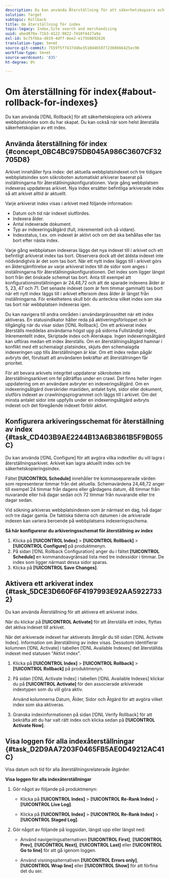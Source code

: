 ```yaml
---
description: Du kan använda Återställning för att säkerhetskopiera och arkivera webbplatsindex som du har skapat. Du kan också när som helst återställa säkerhetskopian av ett index.
solution: Target
subtopic: Rollback
title: Om återställning för index
topic-legacy: Index,Site search and merchandising
uuid: abed878a-71b3-4122-9822-7410f4427a9a
exl-id: bc75f6ba-d919-4dff-8ee2-e17568892626
translation-type: tm+mt
source-git-commit: 7559f5f7437d46e3510d4659772308666425ec96
workflow-type: tm+mt
source-wordcount: '835'
ht-degree: 0%

---
```


# Om återställning för index{#about-rollback-for-indexes}

Du kan använda [!DNL Rollback] för att säkerhetskopiera och arkivera webbplatsindex som du har skapat. Du kan också när som helst återställa säkerhetskopian av ett index.

## Använda återställning för index {#concept_0BC4BC975DB045A986C3607CF32705D8}

Arkivet innehåller fyra index: det aktuella webbplatsindexet och tre tidigare webbplatsindex som sökroboten automatiskt arkiverar baserat på inställningarna för återställningskonfigurationen. Varje gång webbplatsen indexeras uppdateras arkivet. Nya index ersätter befintliga arkiverade index så att arkivet alltid är aktuellt.

Varje arkiverat index visas i arkivet med följande information:

* Datum och tid när indexet slutfördes.
* Indexera ålder.
* Antal indexerade dokument.
* Typ av indexeringsåtgärd (full, inkrementell och så vidare).
* Indexstatus, t.ex. om indexet är aktivt och om det ska behållas eller tas bort efter nästa index.

Varje gång webbplatsen indexeras läggs det nya indexet till i arkivet och ett befintligt arkiverat index tas bort. Observera dock att det äldsta indexet inte nödvändigtvis är det som tas bort. När ett nytt index läggs till i arkivet görs en åldersjämförelse av varje arkiverat index till de sidor som anges i inställningarna för återställningskonfigurationen. Det index som ligger längst bort från det önskade schemat tas bort. Anta till exempel att konfigurationsinställningen är 24,48,72 och att de sparade indexens ålder är 5, 23, 47 och 71. Det senaste indexet (som är fem timmar gammalt) tas bort när ett nytt index läggs till i arkivet eftersom dess ålder är längst från inställningarna. För enkelhetens skull bör du anteckna vilket index som ska tas bort när webbplatsen indexeras igen.

Du kan navigera till andra områden i användargränssnittet när ett index aktiveras. En statusindikator håller reda på aktiveringsförloppet och är tillgänglig när du visar sidan [!DNL Rollback]. Om ett arkiverat index återställs meddelas användarna högst upp på sidorna Fullständigt index, Inkrementellt index, Skriptade index och Återskapa. Ingen indexeringsåtgärd kan utföras medan ett index återställs. Om en återställningsåtgärd hamnar i konflikt med ett schemalagt platsindex, skjuts den schemalagda indexeringen upp tills återställningen är klar. Om ett index redan pågår avbryts det, förutsatt att användaren bekräftar att återställningen får prioritet.

För att bevara arkivets integritet uppdaterar sökroboten inte återställningsarkivet om fel påträffas under en crawl. Det finns heller ingen uppdatering om en användare avbryter en indexeringsåtgärd. Om en indexeringsåtgärd överskrider maxtiden, antalet byte, sidor eller dokument, slutförs indexet av crawlningsprogrammet och läggs till i arkivet. Om det minsta antalet sidor inte uppfylls under en indexeringsåtgärd avbryts indexet och det föregående indexet förblir aktivt.

## Konfigurera arkiveringsschemat för återställning av index {#task_CD403B9AE2244B13A6B3861B5F9B055C}

Du kan använda [!DNL Configure] för att avgöra vilka indexfiler du vill lagra i återställningsarkivet. Arkivet kan lagra aktuellt index och tre säkerhetskopieringsindex.

Fältet **[!UICONTROL Schedule]** innehåller tre kommaseparerade värden som representerar timmar från det aktuella. Schemavärdena 24,48,72 anger till exempel 24 timmar från dagens eller gårdagens datum, 48 timmar från nuvarande eller två dagar sedan och 72 timmar från nuvarande eller tre dagar sedan.

Vid sökning arkiveras webbplatsindexen som är närmast en dag, två dagar och tre dagar gamla. De faktiska tiderna och datumen i de arkiverade indexen kan variera beroende på webbplatsens indexeringsschema.

**Så här konfigurerar du arkiveringsschemat för återställning av index**

1. Klicka på **[!UICONTROL Index]** > **[!UICONTROL Rollback]** > **[!UICONTROL Configure]** på produktmenyn.
1. På sidan [!DNL Rollback Configuration] anger du i fältet **[!UICONTROL Schedule]** en kommandoavgränsad lista med tre indexsidor i timmar. De index som ligger närmast dessa sidor sparas.
1. Klicka på **[!UICONTROL Save Changes]**.

## Aktivera ett arkiverat index {#task_5DCE3D660F6F4197993E92AA59227332}

Du kan använda Återställning för att aktivera ett arkiverat index.

När du klickar på **[!UICONTROL Activate]** för att återställa ett index, flyttas det aktiva indexet till arkivet.

När det arkiverade indexet har aktiverats återgår du till sidan [!DNL Activate Index]. Information om återställning av index visas. Dessutom identifierar kolumnen [!DNL Activate] i tabellen [!DNL Available Indexes] det återställda indexet med statusen &quot;Aktivt index&quot;.

1. Klicka på **[!UICONTROL Index]** > **[!UICONTROL Rollback]** > **[!UICONTROL Rollback]** på produktmenyn.
1. På sidan [!DNL Activate Index] i tabellen [!DNL Available Indexes] klickar du på **[!UICONTROL Activate]** för den associerade arkiverade indextypen som du vill göra aktiv.

   Använd kolumnerna Datum, Ålder, Sidor och Åtgärd för att avgöra vilket index som ska aktiveras.
1. Granska indexinformationen på sidan [!DNL Verify Rollback] för att bekräfta att du har valt rätt index och klicka sedan på **[!UICONTROL Activate Now]**.

## Visa loggen för alla indexåterställningar {#task_D2D9AA7203F0465FB5AE0D49212AC41C}

Visa datum och tid för alla återställningsrelaterade åtgärder.

**Visa loggen för alla indexåterställningar**

1. Gör något av följande på produktmenyn:

   * Klicka på **[!UICONTROL Index]** > **[!UICONTROL Re-Rank Index]** > **[!UICONTROL Live Log]**.

   * Klicka på **[!UICONTROL Index]** > **[!UICONTROL Re-Rank Index]** > **[!UICONTROL Staged Log]**.

1. Gör något av följande på loggsidan, längst upp eller längst ned:

   * Använd navigeringsalternativen **[!UICONTROL First]**, **[!UICONTROL Prev]**, **[!UICONTROL Next]**, **[!UICONTROL Last]** eller **[!UICONTROL Go to line]** för att gå igenom loggen.

   * Använd visningsalternativen **[!UICONTROL Errors only]**, **[!UICONTROL Wrap line]** eller **[!UICONTROL Show]** för att förfina det du ser.
